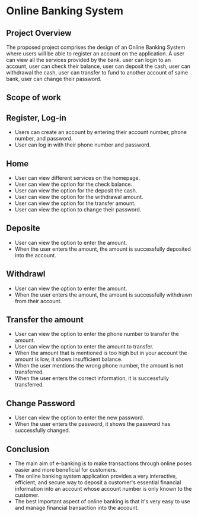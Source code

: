 # Online Banking System
## Project Overview
The proposed project comprises the design of an Online Banking System where users will be able to register an account on the application. A user can view all the services provided by the bank. user can login to an account, user can check their balance, user can deposit the cash, user can withdrawal the cash, user can transfer to fund to another account of same bank, user can change their password.

## Scope of work
## Register, Log-in
-   Users can create an account by entering their account number, phone number, and password.
-   User can log in with their phone number and password.
## Home
-   User can view different services on the homepage.
-   User can view the option for the check balance.
-   User can view the option for the deposit the cash.
-   User can view the option for the withdrawal amount.
-   User can view the option for the transfer amount.
-   User can view the option to change their password.
## Deposite
-   User can view the option to enter the amount.
-   When the user enters the amount, the amount is successfully deposited into the account.
## Withdrawl
-   User can view the option to enter the amount.
-   When the user enters the amount, the amount is successfully withdrawn from their account.
## Transfer the amount
-   User can view the option to enter the phone number to transfer the amount.
-   User can view the option to enter the amount to transfer.
-   When the amount that is mentioned is too high but in your account the amount is low, it shows insufficient balance.
-   When the user mentions the wrong phone number, the amount is not transferred.
-   When the user enters the correct information, it is successfully transferred. 
## Change Password
-   User can view the option to enter the new password.
-   When the user enters the password, it shows the password has successfully changed.
## Conclusion
-   The main aim of e-banking is to make transactions through online poses easier and more beneficial for customers.
-   The online banking system application provides a very interactive, efficient, and secure way to deposit a customer's essential financial information into an account whose account number is only known to the customer.
-   The best important aspect of online banking is that it's very easy to use and manage financial transaction into the account. 
